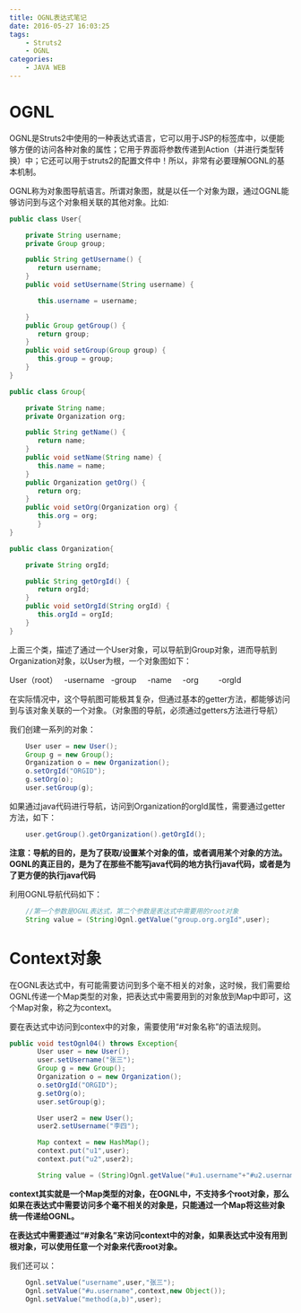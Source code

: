 ```yaml
---
title: OGNL表达式笔记
date: 2016-05-27 16:03:25
tags:
	- Struts2
	- OGNL
categories:
	- JAVA WEB
---
```


# OGNL

OGNL是Struts2中使用的一种表达式语言，它可以用于JSP的标签库中，以便能够方便的访问各种对象的属性；它用于界面将参数传递到Action（并进行类型转换）中；它还可以用于struts2的配置文件中！所以，非常有必要理解OGNL的基本机制。
<!--more-->

OGNL称为对象图导航语言。所谓对象图，就是以任一个对象为跟，通过OGNL能够访问到与这个对象相关联的其他对象。比如:

```java
public class User{

    private String username;
    private Group group;

    public String getUsername() {
       return username;
    }
    public void setUsername(String username) {

       this.username = username;

    }
    public Group getGroup() {
       return group;
    }
    public void setGroup(Group group) {
       this.group = group;
    }
}

public class Group{

	private String name;
    private Organization org;

    public String getName() {
       return name;
    }
    public void setName(String name) {
       this.name = name;
    }
    public Organization getOrg() {
       return org;
    }
    public void setOrg(Organization org) {
       this.org = org;
       }
}

public class Organization{

    private String orgId;

    public String getOrgId() {
       return orgId;
    }
    public void setOrgId(String orgId) {
       this.orgId = orgId;
    }
}
```

上面三个类，描述了通过一个User对象，可以导航到Group对象，进而导航到Organization对象，以User为根，一个对象图如下：

User（root）
&nbsp;&nbsp;-username
&nbsp;&nbsp;-group
&nbsp;&nbsp;&nbsp;&nbsp;-name
&nbsp;&nbsp;&nbsp;&nbsp;-org
&nbsp;&nbsp;&nbsp;&nbsp;&nbsp;&nbsp;&nbsp;&nbsp;-orgId

在实际情况中，这个导航图可能极其复杂，但通过基本的getter方法，都能够访问到与该对象关联的一个对象。（对象图的导航，必须通过getters方法进行导航）

我们创建一系列的对象：
```java
	User user = new User();
	Group g = new Group();
    Organization o = new Organization();
    o.setOrgId("ORGID");
    g.setOrg(o);
    user.setGroup(g);
```

如果通过java代码进行导航，访问到Organization的orgId属性，需要通过getter方法，如下：
```java
	user.getGroup().getOrganization().getOrgId();
```

**注意：导航的目的，是为了获取/设置某个对象的值，或者调用某个对象的方法。OGNL的真正目的，是为了在那些不能写java代码的地方执行java代码，或者是为了更方便的执行java代码**

利用OGNL导航代码如下：
```java
	//第一个参数是OGNL表达式，第二个参数是表达式中需要用的root对象
	String value = (String)Ognl.getValue("group.org.orgId",user);
```

# Context对象

在OGNL表达式中，有可能需要访问到多个毫不相关的对象，这时候，我们需要给OGNL传递一个Map类型的对象，把表达式中需要用到的对象放到Map中即可，这个Map对象，称之为context。

要在表达式中访问到contex中的对象，需要使用“#对象名称”的语法规则。
```java
public void testOgnl04() throws Exception{
       User user = new User();
       user.setUsername("张三");
       Group g = new Group();
       Organization o = new Organization();
       o.setOrgId("ORGID");
       g.setOrg(o);
       user.setGroup(g);

       User user2 = new User();
       user2.setUsername("李四");

       Map context = new HashMap();
       context.put("u1",user);
       context.put("u2",user2);

       String value = (String)Ognl.getValue("#u1.username"+"#u2.username",context,new Object());

```

**context其实就是一个Map类型的对象，在OGNL中，不支持多个root对象，那么如果在表达式中需要访问多个毫不相关的对象是，只能通过一个Map将这些对象统一传递给OGNL。**

**在表达式中需要通过“#对象名”来访问context中的对象，如果表达式中没有用到根对象，可以使用任意一个对象来代表root对象。**

我们还可以：
```java
	Ognl.setValue("username",user,"张三");
    Ognl.setValue("#u.username",context,new Object());
    Ognl.setValue("method(a,b)",user);
```






